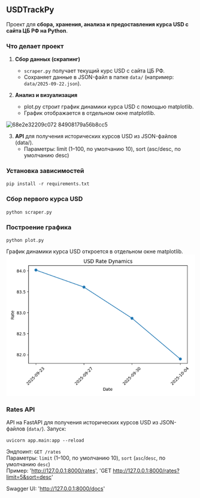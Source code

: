 ## USDTrackPy
Проект для **сбора, хранения, анализа и предоставления курса USD с сайта ЦБ РФ на Python**.
### **Что делает проект**
1. **Сбор данных (скрапинг)**  
   - `scraper.py` получает текущий курс USD с сайта ЦБ РФ.  
   - Сохраняет данные в JSON-файл в папке `data/` (например: `data/2025-09-22.json`).  

2. **Анализ и визуализация**
   -  plot.py строит график динамики курса USD с помощью matplotlib.
   -  График отображается в отдельном окне matplotlib.
  <img width="640" height="480" alt="68e2e32209c072 84908179a56b8cc5" src="https://github.com/user-attachments/assets/bb60a0bf-61b4-4b61-a751-93a43b2cf792" />
     
3. **API** для получения исторических курсов USD из JSON-файлов (data/).
   - Параметры: limit (1–100, по умолчанию 10), sort (asc/desc, по умолчанию desc)

### Установка зависимостей
    pip install -r requirements.txt

### Сбор первого курса USD
    python scraper.py

### Построение графика
    python plot.py
График динамики курса USD откроется в отдельном окне matplotlib.
![](/gra.png)

### Rates API
API на FastAPI для получения исторических курсов USD из JSON-файлов (`data/`). 
Запуск:  
     
    uvicorn app.main:app --reload
Эндпоинт: `GET /rates`  
Параметры: `limit` (1–100, по умолчанию 10), `sort` (`asc`/`desc`, по умолчанию `desc`)  
Пример: 'http://127.0.0.1:8000/rates', 'GET http://127.0.0.1:8000/rates?limit=5&sort=desc'

Swagger UI: 'http://127.0.0.1:8000/docs'